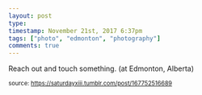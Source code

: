 ```yaml
---
layout: post
type: 
timestamp: November 21st, 2017 6:37pm
tags: ["photo", "edmonton", "photography"]
comments: true
---
```

<a href="https://www.instagram.com/p/Bbx4Dg_neWK/ "></a>

Reach out and touch something. (at Edmonton, Alberta)
 
  
<small>source: https://saturdayxiii.tumblr.com/post/167752516689</small>